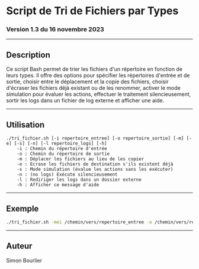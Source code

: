 # Script de Tri de Fichiers par Types
### Version 1.3 du 16 novembre 2023

---

## Description

Ce script Bash permet de trier les fichiers d'un répertoire en fonction de leurs types.
Il offre des options pour spécifier les répertoires d'entrée et de sortie, choisir entre le déplacement et la copie des fichiers,
choisir d'écraser les fichiers déjà existant ou de les renommer, activer le mode simulation pour évaluer les actions,
effectuer le traitement silencieusement, sortir les logs dans un fichier de log externe et afficher une aide.

---

## Utilisation

```
./tri_fichier.sh [-i repertoire_entree] [-o repertoire_sortie] [-m] [-e] [-s] [-n] [-l repertoire_logs] [-h]
    -i : Chemin du répertoire d'entrée
    -o : Chemin du répertoire de sortie
    -m : Déplacer les fichiers au lieu de les copier
    -e : Ecrase les fichiers de destination s'ils existent déjà
    -s : Mode simulation (évalue les actions sans les exécuter)
    -n : (no logs) Exécute silencieusement
    -l : Rediriger les logs dans un dossier externe
    -h : Afficher ce message d'aide
```

---

## Exemple

```bash
./tri_fichier.sh -mei /chemin/vers/repertoire_entree -o /chemin/vers/repertoire_sortie -l ./vers/logs
```

---

## Auteur

Simon Bourlier
